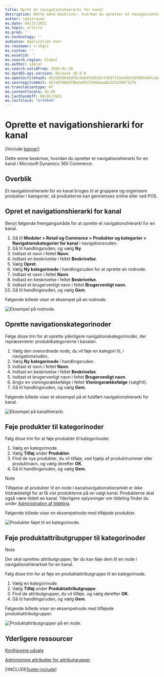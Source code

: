 ```yaml
---
title: Opret et navigationshierarki for kanal
description: Dette emne beskriver, hvordan du opretter et navigationshierarki for en kanal i Microsoft Dynamics 365 Commerce.
author: samjarawan
ms.date: 04/27/2021
ms.topic: article
ms.prod: ''
ms.technology: ''
audience: Application User
ms.reviewer: v-chgri
ms.custom: ''
ms.assetid: ''
ms.search.region: Global
ms.author: samjar
ms.search.validFrom: 2020-01-20
ms.dyn365.ops.version: Release 10.0.8
ms.openlocfilehash: d522838bdddf6cda6d7e451b27183f733e3de53df865d49cdadf846cf99cc953
ms.sourcegitcommit: 42fe9790ddf0bdad911544deaa82123a396712fb
ms.translationtype: HT
ms.contentlocale: da-DK
ms.lasthandoff: 08/05/2021
ms.locfileid: "6749949"
---
```

# <a name="create-a-channel-navigation-hierarchy"></a>Oprette et navigationshierarki for kanal


[!include [banner](includes/banner.md)]

Dette emne beskriver, hvordan du opretter et navigationshierarki for en kanal i Microsoft Dynamics 365 Commerce.

## <a name="overview"></a>Overblik

Et navigationshierarki for en kanal bruges til at gruppere og organisere produkter i kategorier, så produkterne kan gennemses online eller ved POS.

## <a name="create-a-channel-navigation-hierarchy"></a>Opret et navigationshierarki for kanal

Benyt følgende fremgangsmåde for at oprette et navigationshierarki for en kanal.

1. Gå til **Moduler \> Retail og Commerce \> Produkter og kategorier \> Navigationskategorier for kanal** i navigationsruden.
1. Gå til handlingsruden, og vælg **Ny**.
1. Indtast et navn i feltet **Navn**.
1. Indtast en beskrivelse i feltet **Beskrivelse**.
1. Vælg **Opret**.
1. Vælg **Ny kategorinode** i handlingsruden for at oprette en rodnode.
1. Indtast et navn i feltet **Navn**.
1. Indtast en beskrivelse i feltet **Beskrivelse**.
1. Indtast et brugervenligt navn i feltet **Brugervenligt navn**.
1. Gå til handlingsruden, og vælg **Gem**.

Følgende billede viser et eksempel på en rodnode.

![Eksempel på rodnode.](media/create-channel-hierarchy-1.png)

## <a name="create-navigation-category-nodes"></a>Oprette navigationskategorinoder

Følge disse trin for at oprette yderligere navigationskategorinoder, der repræsenterer produktkategorierne i kanalen.

1. Vælg den overordnede node, du vil føje en kategori til, i navigationsruden.
1. Vælg **Ny kategorinode** i handlingsruden.
1. Indtast et navn i feltet **Navn**.
1. Indtast en beskrivelse i feltet **Beskrivelse**.
1. Indtast et brugervenligt navn i feltet **Brugervenligt navn**.
1. Angiv en visningsrækkefølge i feltet **Visningsrækkefølge** (valgfrit).
1. Gå til handlingsruden, og vælg **Gem**.

Følgende billede viser et eksempel på et fuldført navigationshierarki for kanal.

![Eksempel på kanalhierarki.](media/create-channel-hierarchy-2.png)

## <a name="add-products-to-category-nodes"></a>Føje produkter til kategorinoder

Følg disse trin for at føje produkter til kategorinoder.

1. Vælg en kategorinode.
1. Vælg **Tilføj** under **Produkter**.
1. Find de nye produkter, du vil tilføje, ved hjælp af produktnummer eller produktnavn, og vælg derefter **OK**.
1. Gå til handlingsruden, og vælg **Gem**.

> [!NOTE]
> Tilføjelse af produkter til en node i kanalnavigationshierarkiet er ikke tilstrækkeligt for at få vist produkterne på en valgt kanal. Produkterne skal også være tildelt en kanal. Yderligere oplysninger om tildeling finder du under [Administration af tildeling](assortments.md).

Følgende billede viser en eksempelnode med tilføjede produkter.

![Produkter føjet til en kategorinode.](media/create-channel-hierarchy-3.png)

## <a name="add-product-attribute-groups-to-category-nodes"></a>Føje produktattributgrupper til kategorinoder

> [!NOTE]
> Der skal oprettes attributgrupper, før du kan føje dem til en node i navigationshierarkiet for en kanal.

Følg disse trin for at føje en produktattributgruppe til en kategorinode.

1. Vælg en kategorinode.
1. Vælg **Tilføj** under **Produktattributgruppe**.
1. Find de attributgrupper, du vil tilføje, og vælg derefter **OK**.
1. Gå til handlingsruden, og vælg **Gem**.

Følgende billede viser en eksempelnode med tilføjede produktattributgrupper.

![Produktattributgrupper på en node.](media/create-channel-hierarchy-4.png)

## <a name="additional-resources"></a>Yderligere ressourcer

[Konfigurere udvalg](set-up-assortments.md)

[Administrere attributter for attributgrupper](attribute-attributegroups-lifecycle.md)


[!INCLUDE[footer-include](../includes/footer-banner.md)]

